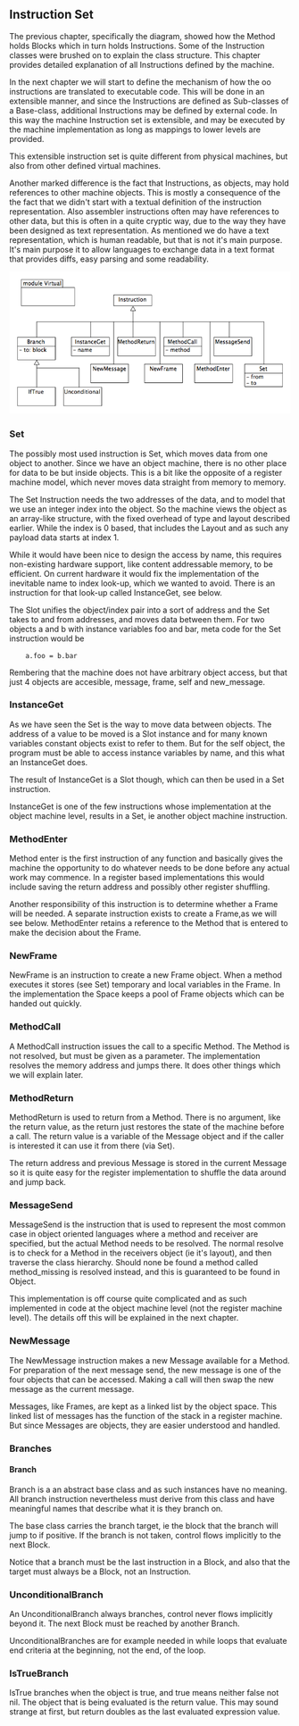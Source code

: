 ## Instruction Set

The previous chapter, specifically the diagram, showed how the Method holds Blocks which in turn
holds Instructions. Some of the Instruction classes were brushed on to explain the class structure.
This chapter provides detailed explanation of all Instructions defined by the machine.

In the next chapter we will start to define the mechanism of how the oo instructions are translated
to executable code. This will be done in an extensible manner, and since the Instructions are
defined as Sub-classes of a Base-class, additional Instructions may be defined by external code.
In this way the machine Instruction set is extensible, and may be executed by the machine
implementation as long as mappings to lower levels are provided.

This extensible instruction set is quite different from physical machines,
but also from other defined virtual machines.

Another marked difference is the fact that Instructions, as objects, may hold references to
other machine objects. This is mostly a consequence of the the fact that we didn't start with
a textual definition of the instruction representation. Also assembler instructions often may
have references to other data, but this is often in a quite cryptic way, due to the way they
have been designed as text representation. As mentioned we do have a text representation,
which is human readable, but that is not it's main purpose. It's main purpose it to allow
languages to exchange data in a text format that provides diffs, easy parsing and some readability.

![Instruction Diagram](../diagrams/instructions.png)


### Set

The possibly most used instruction is Set, which moves data from one object to another.
Since we have an object machine, there is no other place for data to be but inside objects.
This is a bit like the opposite of a register machine model, which never moves data straight
from memory to memory.

The Set Instruction needs the two addresses of the data, and to model that we use an integer
index into the object. So the machine views the object as an array-like structure, with the
fixed overhead of type and layout described earlier. While the index is 0 based, that includes
the Layout and as such any payload data starts at index 1.

While it would have been nice to design the access by name, this requires non-existing hardware
support, like content addressable memory, to be efficient. On current hardware it would fix
the implementation of the inevitable name to index look-up, which we wanted to avoid.
There is an instruction for that look-up called InstanceGet, see below.

The Slot unifies the object/index pair into a sort of address and the Set takes to and
from addresses, and moves data between them. For two objects a and b with instance variables
foo and bar, meta code for the Set instruction would be

```
    a.foo = b.bar
```

Rembering that the machine does not have arbitrary object access, but that just 4 objects
are accesible, message, frame, self and new_message.

### InstanceGet

As we have seen the Set is the way to move data between objects. The address of a value to be
moved is a Slot instance and for many known variables constant objects exist to refer to them.
But for the self object, the program must be able to access instance variables by name, and this
what an InstanceGet does.

The result of InstanceGet is a Slot though, which can then be used in a Set instruction.

InstanceGet is one of the few instructions whose implementation at the object machine level,
results in a Set, ie another object machine instruction.

### MethodEnter

Method enter is the first instruction of any function and basically gives the machine the
opportunity to do whatever needs to be done before any actual work may commence. In a register
based implementations this would include saving the return address and possibly other
register shuffling.

Another responsibility of this instruction is to determine whether a Frame will be needed.
A separate instruction exists to create a Frame,as we will see below.
MethodEnter retains a reference to the Method that is entered to make the decision about the Frame.

### NewFrame

NewFrame is an instruction to create a new Frame object. When a method executes it
stores (see Set) temporary and local variables in the Frame.
In the implementation the Space keeps a pool of Frame objects which can be handed out quickly.

### MethodCall

A MethodCall instruction issues the call to a specific Method. The Method is not resolved,
but must be given as a parameter. The implementation resolves the memory address and jumps there.
It does other things which we will explain later.

### MethodReturn

MethodReturn is used to return from a Method. There is no argument, like the return value,
as the return just restores the state of the machine before a call. The return value is a
variable of the Message object and if the caller is interested it can use it from there (via Set).

The return address and previous Message is stored in the current Message so it is quite
easy for the register implementation to shuffle the data around and jump back.

### MessageSend

MessageSend is the instruction that is used to represent the most common case in
object oriented languages where a method and receiver are specified, but the actual
Method needs to be resolved. The normal resolve is to check for a Method in the
receivers object (ie it's layout), and then traverse the class hierarchy.
Should none be found a method called method_missing is resolved instead,
and this is guaranteed to be found in Object.

This implementation is off course quite complicated and as such implemented in code at
the object machine level (not the register machine level). The details off this will
be explained in the next chapter.

### NewMessage

The NewMessage instruction makes a new Message available for a Method. For preparation of the
next message send, the new message is one of the four objects that can be accessed.
Making a call will then swap the new message as the current message.

Messages, like Frames, are kept as a linked list by the object space. This linked list of
messages has the function of the stack in a register machine. But since Messages are objects,
they are easier understood and handled.

### Branches

#### Branch

Branch is a an abstract base class and as such instances have no meaning. All branch instruction
nevertheless must derive from this class and have meaningful names that
describe what it is they branch on.

The base class carries the branch target, ie the block that the branch will jump to if positive.
If the branch is not taken, control flows implicitly to the next Block.

Notice that a branch must be the last instruction in a Block, and also that the target
must always be a Block, not an Instruction.

### UnconditionalBranch

An UnconditionalBranch always branches, control never flows implicitly beyond it.
The next Block must be reached by another Branch.

UnconditionalBranches are for example needed in while loops that evaluate end criteria
at the beginning, not the end, of the loop.

### IsTrueBranch

IsTrue branches when the object is true, and true means neither false not nil.
The object that is being evaluated is the return value. This may sound strange at first,
but return doubles as the last evaluated expression value.
